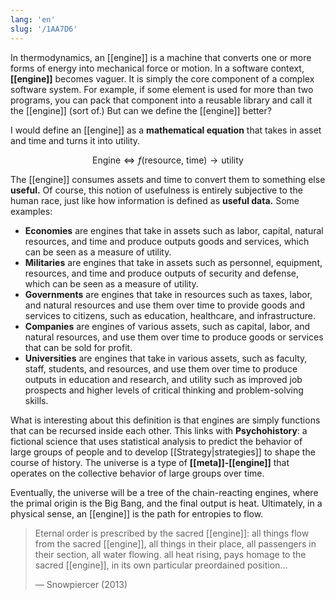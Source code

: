 ```yaml
---
lang: 'en'
slug: '/1AA7D6'
---
```


In thermodynamics, an [[engine]] is a machine that converts one or more forms of energy into mechanical force or motion. In a software context, **[[engine]]** becomes vaguer. It is simply the core component of a complex software system. For example, if some element is used for more than two programs, you can pack that component into a reusable library and call it the [[engine]] (sort of.) But can we define the [[engine]] better?

I would define an [[engine]] as a **mathematical equation** that takes in asset and time and turns it into utility.

$$
\text{Engine} \Leftrightarrow f(\text{resource}, ~\text{time}) \to \text{utility}
$$

The [[engine]] consumes assets and time to convert them to something else **useful.** Of course, this notion of usefulness is entirely subjective to the human race, just like how information is defined as **useful data.** Some examples:

- **Economies** are engines that take in assets such as labor, capital, natural resources, and time and produce outputs goods and services, which can be seen as a measure of utility.
- **Militaries** are engines that take in assets such as personnel, equipment, resources, and time and produce outputs of security and defense, which can be seen as a measure of utility.
- **Governments** are engines that take in resources such as taxes, labor, and natural resources and use them over time to provide goods and services to citizens, such as education, healthcare, and infrastructure.
- **Companies** are engines of various assets, such as capital, labor, and natural resources, and use them over time to produce goods or services that can be sold for profit.
- **Universities** are engines that take in various assets, such as faculty, staff, students, and resources, and use them over time to produce outputs in education and research, and utility such as improved job prospects and higher levels of critical thinking and problem-solving skills.

What is interesting about this definition is that engines are simply functions that can be recursed inside each other. This links with **Psychohistory**: a fictional science that uses statistical analysis to predict the behavior of large groups of people and to develop [[Strategy|strategies]] to shape the course of history. The universe is a type of **[[meta]]-[[engine]]** that operates on the collective behavior of large groups over time.

Eventually, the universe will be a tree of the chain-reacting engines, where the primal origin is the Big Bang, and the final output is heat. Ultimately, in a physical sense, an [[engine]] is the path for entropies to flow.

> Eternal order is prescribed by the sacred [[engine]]: all things flow from the sacred [[engine]], all things in their place, all passengers in their section, all water flowing. all heat rising, pays homage to the sacred [[engine]], in its own particular preordained position...
>
> — Snowpiercer (2013)
